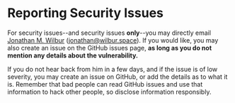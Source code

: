 # Reporting Security Issues

For security issues--and security issues **only**--you may directly email
[Jonathan M. Wilbur](mailto:jonathan@wilbur.space) (jonathan@wilbur.space).
If you would like, you may also create an issue on the GitHub issues page,
**as long as you do not mention any details about the vulnerability.**

If you do not hear back from him in a few days, and if the issue is of low
severity, you may create an issue on GitHub, or add the details as to what
it is. Remember that bad people can read GitHub issues and use that information
to hack other people, so disclose information responsibly.